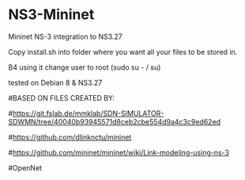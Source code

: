 # NS3-Mininet
Mininet NS-3 integration to NS3.27

Copy install.sh into folder where you want all your files to be stored in.

B4 using it change user to root (sudo su - / su)

tested on Debian 8 & NS3.27

#BASED ON FILES CREATED BY: 

#https://git.fslab.de/mmklab/SDN-SIMULATOR-SDWMN/tree/40040b93945571d8ceb2cbe554d9a4c3c9ed62ed

#https://github.com/dlinknctu/mininet

#https://github.com/mininet/mininet/wiki/Link-modeling-using-ns-3

#OpenNet


